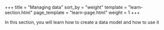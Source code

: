 +++
title = "Managing data"
sort_by = "weight"
template = "learn-section.html"
page_template = "learn-page.html"
weight = 1
+++

In this section, you will learn how to create a data model and how to use it